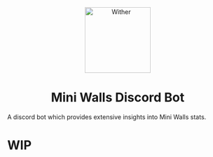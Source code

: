 <div align="center">
  <img src="https://images-wixmp-ed30a86b8c4ca887773594c2.wixmp.com/f/2904f31a-77ba-45b6-9f62-184e2a7a5190/d6wiivv-44ce6e51-0a91-44d1-a795-d75075dfd26f.png?token=eyJ0eXAiOiJKV1QiLCJhbGciOiJIUzI1NiJ9.eyJzdWIiOiJ1cm46YXBwOjdlMGQxODg5ODIyNjQzNzNhNWYwZDQxNWVhMGQyNmUwIiwiaXNzIjoidXJuOmFwcDo3ZTBkMTg4OTgyMjY0MzczYTVmMGQ0MTVlYTBkMjZlMCIsIm9iaiI6W1t7InBhdGgiOiJcL2ZcLzI5MDRmMzFhLTc3YmEtNDViNi05ZjYyLTE4NGUyYTdhNTE5MFwvZDZ3aWl2di00NGNlNmU1MS0wYTkxLTQ0ZDEtYTc5NS1kNzUwNzVkZmQyNmYucG5nIn1dXSwiYXVkIjpbInVybjpzZXJ2aWNlOmZpbGUuZG93bmxvYWQiXX0.xVu8FnIUqVpg89OrIQOeU20o8cyxAqoWVZV9Gj-C7Cg" alt="Wither" width=150 /><br />
  <h1>Mini Walls Discord Bot</h1>
</div>
A discord bot which provides extensive insights into Mini Walls stats.

# WIP
